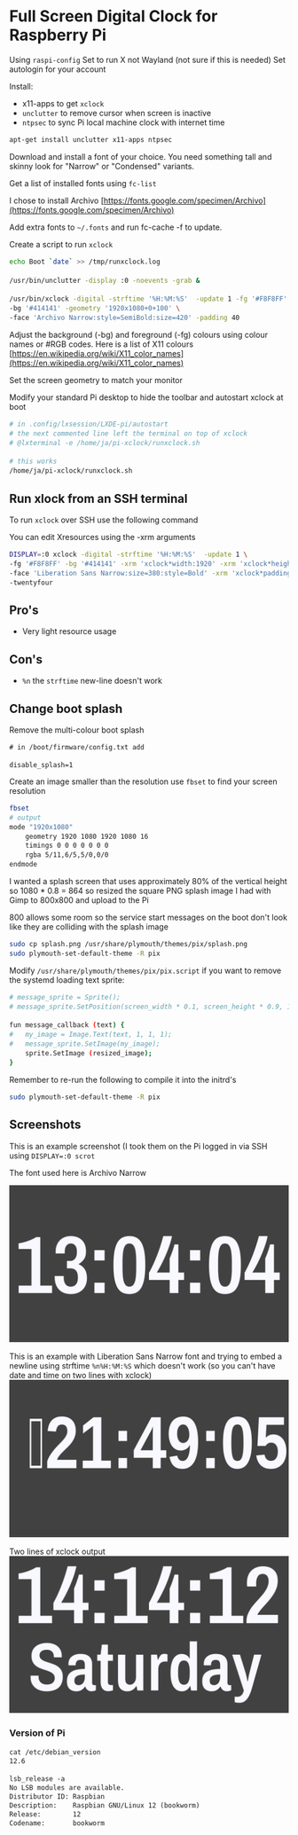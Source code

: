 # Full Screen Digital Clock for Raspberry Pi

Using `raspi-config`
Set to run X not Wayland (not sure if this is needed)
Set autologin for your account

Install: 
- x11-apps to get `xclock`
- `unclutter` to remove cursor when screen is inactive
- `ntpsec` to sync Pi local machine clock with internet time

```sh
apt-get install unclutter x11-apps ntpsec
```
Download and install a font of your choice. You need something tall and skinny look for "Narrow" or "Condensed" variants. 

Get a list of installed fonts using `fc-list`

I chose to install Archivo [https://fonts.google.com/specimen/Archivo](https://fonts.google.com/specimen/Archivo)

Add extra fonts to `~/.fonts` and run fc-cache -f to update.

Create a script to run `xclock`

```sh
echo Boot `date` >> /tmp/runxclock.log

/usr/bin/unclutter -display :0 -noevents -grab &

/usr/bin/xclock -digital -strftime '%H:%M:%S'  -update 1 -fg '#F8F8FF' \
-bg '#414141' -geometry '1920x1080+0+100' \
-face 'Archivo Narrow:style=SemiBold:size=420' -padding 40
```
Adjust the background (-bg) and foreground (-fg) colours using colour names or #RGB codes. Here is a list of X11 colours [https://en.wikipedia.org/wiki/X11_color_names](https://en.wikipedia.org/wiki/X11_color_names)

Set the screen geometry to match your monitor

Modify your standard Pi desktop to hide the toolbar and autostart xclock at boot

```sh
# in .config/lxsession/LXDE-pi/autostart
# the next commented line left the terminal on top of xclock
# @lxterminal -e /home/ja/pi-xclock/runxclock.sh

# this works
/home/ja/pi-xclock/runxclock.sh
```

## Run xlock from an SSH terminal
To run `xclock` over SSH use the following command

You can edit Xresources using the -xrm arguments

```sh
DISPLAY=:0 xclock -digital -strftime '%H:%M:%S'  -update 1 \
-fg '#F8F8FF' -bg '#414141' -xrm 'xclock*width:1920' -xrm 'xclock*height:1080' \
-face 'Liberation Sans Narrow:size=380:style=Bold' -xrm 'xclock*padding:130' \
-twentyfour
```

## Pro's
- Very light resource usage

## Con's
- `%n` the `strftime` new-line doesn't work

## Change boot splash

Remove the multi-colour boot splash

```
# in /boot/firmware/config.txt add

disable_splash=1
```
Create an image smaller than the resolution use `fbset` to find your screen resolution

```sh
fbset
# output
mode "1920x1080"
    geometry 1920 1080 1920 1080 16
    timings 0 0 0 0 0 0 0
    rgba 5/11,6/5,5/0,0/0
endmode

```

I wanted a splash screen that uses approximately 80% of the vertical height 
so 1080 * 0.8 = 864 so resized the square PNG splash image I had with Gimp 
to 800x800 and upload to the Pi

800 allows some room so the service start messages on the boot don't look like 
they are colliding with the splash image


```sh
sudo cp splash.png /usr/share/plymouth/themes/pix/splash.png 
sudo plymouth-set-default-theme -R pix
```

Modify `/usr/share/plymouth/themes/pix/pix.script` if you want to remove the systemd loading text sprite:

```sh
# message_sprite = Sprite();
# message_sprite.SetPosition(screen_width * 0.1, screen_height * 0.9, 10000);

fun message_callback (text) {
#	my_image = Image.Text(text, 1, 1, 1);
#	message_sprite.SetImage(my_image);
	sprite.SetImage (resized_image);
}

```

Remember to re-run the following to compile it into the initrd's

```sh
sudo plymouth-set-default-theme -R pix
```

## Screenshots

This is an example screenshot (I took them on the Pi logged in via SSH using `DISPLAY=:0 scrot`

The font used here is Archivo Narrow

![screen shot](screenshot/2024-07-20-130404_1920x1080_scrot.png)

This is an example with Liberation Sans Narrow font and trying to embed a newline using strftime `%n%H:%M:%S` which doesn't work (so you can't have date and time on two lines with xclock)
![screen shot](screenshot/2024-07-19-214905_1920x1080_scrot.png)


Two lines of xclock output
![screen shot](screenshot/2024-07-20-141413_1920x1080_scrot.png)

### Version of Pi
```
cat /etc/debian_version
12.6

lsb_release -a
No LSB modules are available.
Distributor ID: Raspbian
Description:    Raspbian GNU/Linux 12 (bookworm)
Release:        12
Codename:       bookworm
```


